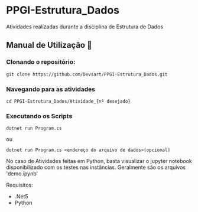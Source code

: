 # PPGI-Estrutura_Dados
Atividades realizadas durante a disciplina de Estrutura de Dados

## Manual de Utilização 📖

### Clonando o repositório:

```console
git clone https://github.com/Devsart/PPGI-Estrutura_Dados.git
```

### Navegando para as atividades
```console
cd PPGI-Estrutura_Dados/Atividade_{nº desejado}
```

### Executando os Scripts

```console
dotnet run Program.cs
```

ou

```console
dotnet run Program.cs <endereço do arquivo de dados>(opcional)
```

No caso de Atividades feitas em Python, basta visualizar o jupyter notebook disponibilizado com os testes nas instâncias.
Geralmente são os arquivos 'demo.ipynb'

Requisitos:
 - .Net5
 - Python

